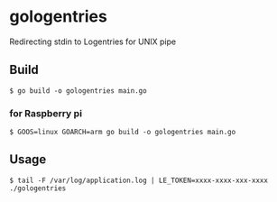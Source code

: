 # gologentries
Redirecting stdin to Logentries for UNIX pipe

## Build

```
$ go build -o gologentries main.go
```

### for Raspberry pi

```
$ GOOS=linux GOARCH=arm go build -o gologentries main.go
```

## Usage

```
$ tail -F /var/log/application.log | LE_TOKEN=xxxx-xxxx-xxx-xxxx ./gologentries
```
